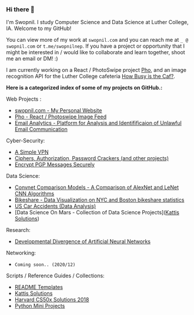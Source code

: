 ### Hi there 👋

I'm Swopnil. I study Computer Science and Data Science at Luther College, IA. Welcome to my GitHub! 

You can view more of my work at `swopnil.com` and you can reach me at `_ @ swopnil.com` or `t.me/swopnilnep`. If you have a project or opportunity that I might be interested in / would like to collaborate and learn together, shoot me an email or DM! :) 

I am currently working on a React / PhotoSwipe project [Pho](https://github.com/swopnilnep/pho), and an image recognition API for the Luther College cafeteria [How Busy is the Caf?](https://github.com/swopnilnep/HowBusyIsTheCaf).

**Here is a categorized index of some of my projects on GitHub.:**

Web Projects :
* [swopnil.com - My Personal Website](https://github.com/swopnilnep/swopnilnep.github.io)
* [Pho - React / Photoswipe Image Feed](https://github.com/swopnilnep/pho)
* [Email Analytics - Platform for Analysis and Identifificaion of Unlawful Email Communication](https://github.com/swopnilnep/emailNetworkGraph)

Cyber-Security:
* [A Simple VPN](https://github.com/swopnilnep/vpn)
* [Ciphers, Authorization, Password Crackers (and other projects)](https://github.com/swopnilnep/informationAssuranceAndSecurity/tree/master/src/projects/passwords)
* [Encrypt PGP Messages Securely](https://github.com/swopnilnep/pgp)

Data Science:
* [Convnet Comparison Models - A Comparison of AlexNet and LeNet CNN Algorithms](https://github.com/swopnilnep/ConvnetComparisonModels)
* [Bikeshare - Data Visualization on NYC and Boston bikeshare statistics](https://github.com/swopnilnep/bikeshare)
* [US Car Accidents (Data Analysis)](https://github.com/swopnilnep/us-car-accidents-ml)
* [Data Science On Mars - Collection of Data Science Projects]([Kattis Solutions](https://github.com/swopnilnep/kattis))

Research:
* [Developmental Divergence of Artificial Neural Networks](https://github.com/swopnilnep/research/blob/master/Shrestha_2020.06.16_DevelopmentalDIvergenceOfArticialNeuralNetworks.pdf)

Networking:
* `Coming soon.. (2020/12)`

Scripts / Reference Guides / Collections:
* [README Templates](https://github.com/swopnilnep/README-Template)
* [Kattis Solutions](https://github.com/swopnilnep/kattis)
* [Harvard CS50x Solutions 2018](https://github.com/swopnilnep/cs50x)
* [Python Mini Projects](https://github.com/swopnilnep/mini-projects/tree/master/python)

